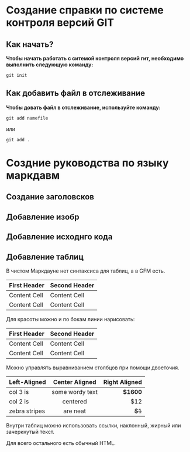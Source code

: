 # Создание справки по системе контроля версий GIT


## Как начать?
**Чтобы начать работать с ситемой контроля версий гит, необходимо выполнить следующую команду:**

```
git init
```

## Как добавить файл в отслеживание 

**Чтобы довать файл в отслеживание, используйте команду:**

```
git add namefile
```

или

```
git add .
```

# Создние руководства по языку маркдавм


## Создание заголовсков





## Добавление изобр





## Добавление исходнго кода




## Добавление таблиц

В чистом Маркдауне нет синтаксиса для таблиц, а в GFM есть.

First Header  | Second Header
------------- | -------------
Content Cell  | Content Cell
Content Cell  | Content Cell

Для красоты можно и по бокам линии нарисовать:

| First Header  | Second Header |
| ------------- | ------------- |
| Content Cell  | Content Cell  |
| Content Cell  | Content Cell  |

Можно управлять выравниванием столбцов при помощи двоеточия.

| Left-Aligned  | Center Aligned  | Right Aligned |
|:------------- |:---------------:| -------------:|
| col 3 is      | some wordy text |     **$1600** |
| col 2 is      | centered        |         $12   |
| zebra stripes | are neat        |        ~~$1~~ |

Внутри таблиц можно использовать ссылки, наклонный, жирный или зачеркнутый текст.

Для всего остального есть обычный HTML.